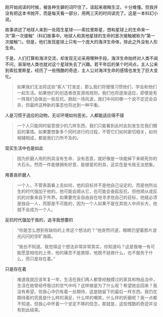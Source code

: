 
刚开始阅读的时候，被各种生僻的词吓住了。读起来艰晦生涩，十分难懂。但我并没有把这本书抛开，而是每天看一部分，用两三天的时间读完了。这是一本科幻小说。

故事讲述了地球人来到一处陌生星球——索拉里斯星，想和星球上的生命来一次“第一次接触”（科幻故事中，地球人和其他星球的生命的首次接触被称为“第一次接触”）。但是，他们发现星球上只有一个庞大的海洋生命体，除此之外没有人形生命。

于是，人们打算和海洋交流，却发现无论采用哪种手段，海洋生命始终对人类不闻不问，渐渐地人类也就对这个星球失去了兴趣。若干年后的某个时间点，主人公来到索拉里斯星，经历了一些残酷的奇迹，主人公对海洋生命的感情也发生了巨大变化。

> 如果我们无法将这些“客人”打发走，那么我们将慢慢习惯他们，学会和他们一起生活。如果他们的创造者改变游戏规则，我们也将逐渐适应，即便是有一阵我们会做出一些反抗，掀起一场风波，我们中间的哪一个说不定还会自杀，但最终这种新的事态也将达到一种平衡。

人是习惯于适应的动物，无论环境如何恶劣，人都能适应得不错

> 一个人只能同时留意很少的几样东西，我们只能看到此时此刻发生在我们眼前的事情。如果要想象多个同时进行的过程，不管它们如何密切相关，如何相辅相成，都是我们力所不及的。

现实生活中也是如此

> 因为折磨人用的刑具没有生命，没有恶意，就好像是一块能掉下来砸死你的大石头。然而一件能够拥有好意、能够爱的刑具，这实在是令我无法想象。

用善良折磨人

> 一个人，不管表面看上去如何，他的目标并不是他自己设定的，而是他所出生的时代强加于他的。他可能会顺从它，也可能会奋起反抗，但他顺从或反抗的对象来自于外界。如果要完全自由自在地寻求他自己的目标，他就必须是独自一人，而那是不可能的，因为一个人如果不是在其他人中间长大，他就不会成为一个人。

反抗时代强加于我的，追寻我想要的

> “你是怎么想到有缺陷的上帝这个想法的？”他突然问道，眼睛仍望着那片波光闪闪的空旷海面。
>
> “我也不知道。我觉得这个想法非常非常真实，你知道吗？这是我唯一有可能愿意相信的上帝，他的痛苦不是救赎，他既不拯救什么，也不服务于什么，而只是存在着。”

只是存在着

> 难道我就应该年复一年，生活在我们两人都曾经触摸过的家具和物品当中，生活在她曾经呼吸过的空气中吗？这样做是为了什么呢？希望她会回来？我没有希望。但我心中仍有着一丝期待，这是她留下的最后一样东西。我仍在期待着的究竟是什么样的满足，什么样的嘲笑，什么样的折磨呢？我一点都不知道，但我心中怀着一个坚定不移的信念，那就是，这些残酷的奇迹并没有到此结束。
